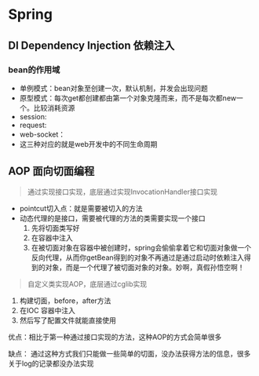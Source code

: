  # Spring 

## DI Dependency Injection 依赖注入

### bean的作用域

* 单例模式：bean对象至创建一次，默认机制，并发会出现问题
* 原型模式：每次get都创建都由第一个对象克隆而来，而不是每次都new一个。比较消耗资源
* session:
* request:
* web-socket：
* 这三种对应的就是web开发中的不同生命周期

## AOP 面向切面编程

> 通过实现接口实现，底层通过实现InvocationHandler接口实现

* pointcut切入点：就是需要被切入的方法
* 动态代理的是接口，需要被代理的方法的类需要实现一个接口
   1. 先将切面类写好
   2. 在容器中注入
   3. 在被切面对象在容器中被创建时，spring会偷偷拿着它和切面对象做一个反向代理，从而你getBean得到的对象不再通过是通过启动时依赖注入得到的对象，而是一个代理了被切面对象的对象。妙啊，真假孙悟空啊！

> 自定义类实现AOP，底层通过cglib实现

1. 构建切面，before，after方法
2. 在IOC 容器中注入
3. 然后写了配置文件就能直接使用

优点：相比于第一种通过接口实现的方法，这种AOP的方式会简单很多

缺点： 通过这种方式我们只能做一些简单的切面，没办法获得方法的信息，很多关于log的记录都没办法实现



